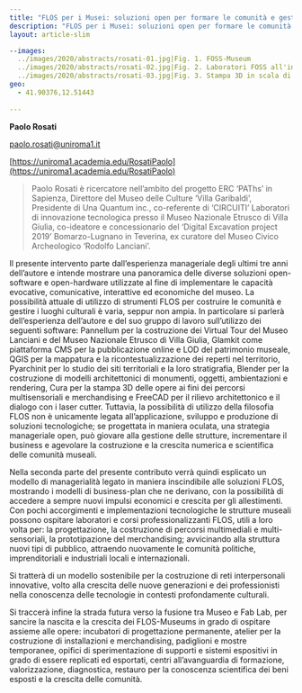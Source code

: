 ```yaml
---
title: "FLOS per i Musei: soluzioni open per formare le comunità e gestire i luoghi culturali"
description: "FLOS per i Musei: soluzioni open per formare le comunità e gestire i luoghi culturali"
layout: article-slim

--images:
  ../images/2020/abstracts/rosati-01.jpg|Fig. 1. FOSS-Museum 
  ../images/2020/abstracts/rosati-02.jpg|Fig. 2. Laboratori FOSS all'interno dei musei
  ../images/2020/abstracts/rosati-03.jpg|Fig. 3. Stampa 3D in scala di un'opera scultorea
geo:
  - 41.90376,12.51443
  
---
```


**Paolo Rosati**

[paolo.rosati@uniroma1.it](mailto:paolo.rosati@uniroma1.it)

[https://uniroma1.academia.edu/RosatiPaolo](https://uniroma1.academia.edu/RosatiPaolo)

> Paolo Rosati è ricercatore nell’ambito del progetto ERC ‘PAThs’ in Sapienza, Direttore del Museo delle Culture ‘Villa Garibaldi’, Presidente di Una Quantum inc., co-referente di ‘CIRCUITI’ Laboratori di innovazione tecnologica presso il Museo Nazionale Etrusco di Villa Giulia, co-ideatore e concessionario del ‘Digital Excavation project 2019’ Bomarzo-Lugnano in Teverina, ex curatore del Museo Civico Archeologico ‘Rodolfo Lanciani’.

Il presente intervento parte dall’esperienza manageriale degli ultimi tre anni dell’autore e intende mostrare una panoramica delle diverse soluzioni open-software e open-hardware utilizzate al fine di implementare le capacità evocative, comunicative, interattive ed economiche del museo. La possibilità attuale di utilizzo di strumenti FLOS per costruire le comunità e gestire i luoghi culturali è varia, seppur non ampia. In particolare si parlerà dell’esperienza dell’autore e del suo gruppo di lavoro sull’utilizzo dei seguenti software: Pannellum per la costruzione dei Virtual Tour del Museo Lanciani e del Museo Nazionale Etrusco di Villa Giulia, Glamkit come piattaforma CMS per la pubblicazione online e LOD del patrimonio museale, QGIS per la mappatura e la ricontestualizzazione dei reperti nel territorio, Pyarchinit per lo studio dei siti territoriali e la loro stratigrafia, Blender per la costruzione di modelli architettonici di monumenti, oggetti, ambientazioni e rendering, Cura per la stampa 3D delle opere ai fini dei percorsi multisensoriali e merchandising e FreeCAD per il rilievo architettonico e il dialogo con i laser cutter. Tuttavia, la possibilità di utilizzo della filosofia FLOS non è unicamente legata all’applicazione, sviluppo e produzione di soluzioni tecnologiche; se progettata in maniera oculata, una strategia manageriale open, può giovare alla gestione delle strutture, incrementare il business e agevolare la costruzione e la crescita numerica e scientifica delle comunità museali.

Nella seconda parte del presente contributo verrà quindi esplicato un modello di managerialità legato in maniera inscindibile alle soluzioni FLOS, mostrando i modelli di business-plan che ne derivano, con la possibilità di accedere a sempre nuovi impulsi economici e crescita per gli allestimenti. Con pochi accorgimenti e implementazioni tecnologiche le strutture museali possono ospitare laboratori e corsi professionalizzanti FLOS, utili a loro volta per: la progettazione, la costruzione di percorsi multimediali e multi-sensoriali, la prototipazione del merchandising; avvicinando alla struttura nuovi tipi di pubblico, attraendo nuovamente le comunità politiche, imprenditoriali e industriali locali e internazionali.

Si tratterà di un modello sostenibile per la costruzione di reti interpersonali innovative, volto alla crescita delle nuove generazioni e dei professionisti nella conoscenza delle tecnologie in contesti profondamente culturali. 

Si traccerà infine la strada futura verso la fusione tra Museo e Fab Lab, per sancire la nascita e la crescita dei FLOS-Museums in grado di ospitare assieme alle opere: incubatori di progettazione permanente, atelier per la costruzione di installazioni e merchandising, padiglioni e mostre temporanee, opifici di sperimentazione di supporti e sistemi espositivi in grado di essere replicati ed esportati, centri all’avanguardia di formazione, valorizzazione, diagnostica, restauro per la conoscenza scientifica dei beni esposti e la crescita delle comunità.
